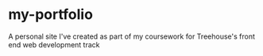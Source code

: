 # my-portfolio
A personal site I've created as part of my coursework for Treehouse's front end web development track
